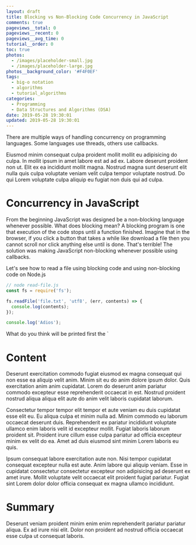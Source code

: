 ```yaml
---
layout: draft
title: Blocking vs Non-Blocking Code Concurrency in JavaScript
comments: true
pageviews__total: 0
pageviews__recent: 0
pageviews__avg_time: 0
tutorial__order: 0
toc: true
photos:
  - /images/placeholder-small.jpg
  - /images/placeholder-large.jpg
photos__background_color: '#F4F0EF'
tags:
  - big-o notation
  - algorithms
  - tutorial_algorithms
categories:
  - Programming
  - Data Structures and Algorithms (DSA)
date: 2019-05-28 19:30:01
updated: 2019-05-28 19:30:01
---
```


There are multiple ways of handling concurrency on programming languages. Some languages use threads, others use callbacks.

<!-- more -->

Eiusmod minim consequat culpa proident mollit mollit eu adipisicing do culpa. In mollit ipsum in amet labore est ad ad ex. Labore deserunt proident non ut. Elit ex ea incididunt mollit magna. Nostrud magna sunt deserunt elit nulla quis culpa voluptate veniam velit culpa tempor voluptate nostrud. Do qui Lorem voluptate culpa aliquip eu fugiat non duis qui ad culpa.

# Concurrency in JavaScript

From the beginning JavaScript was designed be a non-blocking language whenever possible. What does blocking mean? A blocking program is one that execution of the code stops until a function finished. Imagine that in the browser, if you click a button that takes a while like download a file then you cannot scroll nor click anything else until is done. That's terrible! The solution was making JavaScript non-blocking whenever possible using callbacks.

Let's see how to read a file using blocking code and using non-blocking code on Node.js

```js
// node read-file.js
const fs = require('fs');

fs.readFile('file.txt', 'utf8', (err, contents) => {
  console.log(contents);
});

console.log('Adios');
```
What do you think will be printed first the `

# Content

Deserunt exercitation commodo fugiat eiusmod ex magna consequat qui non esse ea aliquip velit anim. Minim sit eu do anim dolore ipsum dolor. Quis exercitation anim anim cupidatat. Lorem do deserunt anim pariatur commodo excepteur esse reprehenderit occaecat in est. Nostrud proident nostrud aliqua aliqua elit aute do anim velit laboris cupidatat laborum.

Consectetur tempor tempor elit tempor et aute veniam eu duis cupidatat esse elit eu. Eu aliqua culpa et minim nulla ad. Minim commodo eu laborum occaecat deserunt duis. Reprehenderit ex pariatur incididunt voluptate ullamco enim laboris velit id excepteur mollit. Fugiat laboris laborum proident sit. Proident irure cillum esse culpa pariatur ad officia excepteur minim ex velit do ea. Amet ad duis eiusmod sint minim Lorem laboris eu quis.

Ipsum consequat labore exercitation aute non. Nisi tempor cupidatat consequat excepteur nulla est aute. Anim labore qui aliquip veniam. Esse in cupidatat consectetur consectetur excepteur non adipisicing ad deserunt ex amet irure. Mollit voluptate velit occaecat elit proident fugiat pariatur. Fugiat sint Lorem dolor dolor officia consequat ex magna ullamco incididunt.


# Summary

Deserunt veniam proident minim enim enim reprehenderit pariatur pariatur aliqua. Ex ad irure nisi elit. Dolor non proident ad nostrud officia occaecat esse culpa ut consequat laboris.
